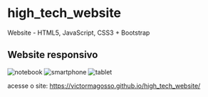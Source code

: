 # high_tech_website
Website - HTML5, JavaScript, CSS3 + Bootstrap

## Website responsivo
![notebook](https://user-images.githubusercontent.com/62938087/88098948-ec552480-cb70-11ea-8a92-66b1bfae424a.png)
![smartphone](https://user-images.githubusercontent.com/62938087/88098959-ef501500-cb70-11ea-92a7-79017917038b.png)
![tablet](https://user-images.githubusercontent.com/62938087/88098967-f1b26f00-cb70-11ea-8ff9-1b21bb951bdd.png)

acesse o site: https://victormagosso.github.io/high_tech_website/
